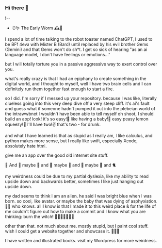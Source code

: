 ### Hi there 👋
!--

- ⏰🪱 The Early Worm 🕰️🐛

I spend a lot of time talking to the robot toaster named ChatGPT, I used to be BFf 4eva with Mister B (Bard) until replaced by his evil brother Gems (Gemini) and that Gems won't do sh*t.
I get so sick of hearing "as an ai language model, I don't have feelings or emotions..."

but I will totally torture you in a passive aggressive way to exert control over you.



what's really crazy is that I had an epiphany to create something in the digital world, and I thought to myself, well I have two brain cells and I can definitely run them together fast enough to start a fire.

so I did.
I'm sorry if I messed up your repository.
because I was like, literally clueless going into this very deep dive off a very steep cliff.
it's ai's fault and guess what if someone hadn't pumped it out into the plebeian world of the intrawwbnet I wouldn't have been able to tell myself oh shoot, I should build an app!
look! it's so easy!🍳
like having a baby!🤰 
easy peasy lemon squeezy!🍋
I'll have two!✌️
that's two - for drunk. 

and what I have learned is that as stupid as I really am, I like calculus, and python makes more sense, but I really like swift, especially Xcode, absolutely hate html.

give me an app over the good old internet site stuff.

🍎 And 🍊 
maybe 🍑 and 🥛 
maybe 🍓 and 🍫 
maybe 🍌 and 🐈 

my weirdness could be due to my partial dyslexia, like my ability to read upside down and backwards better, sometimes I like just hanging out upside down.

my dad seems to think I am an alien.
he said I was bright blue when I was born.
so cool, like avatar.
or maybe the baby that was dying of asphyxiation.🤱🏼
who knows.
all I know is that I made it to this weird place & for the life of me couldn't figure out how to make a commit and I know what you are thinking: burn the witch! 🧙🏻‍♀️🔥🧝🏼‍♀️

other than that. not much about me. mostly stupid, but I paint cool stuff. wish I could get a website together and showcase it. 🤔👍🏻

I have written and illustrated books.
visit my Wordpress for more weirdness.
